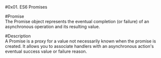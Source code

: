 #0x01. ES6 Promises<br>

#Promise<br>
The Promise object represents the eventual completion (or failure) of an asynchronous operation and its resulting value.<br>

#Description<br>
A Promise is a proxy for a value not necessarily known when the promise is created. It allows you to associate handlers with an asynchronous action's eventual success value or failure reason.
